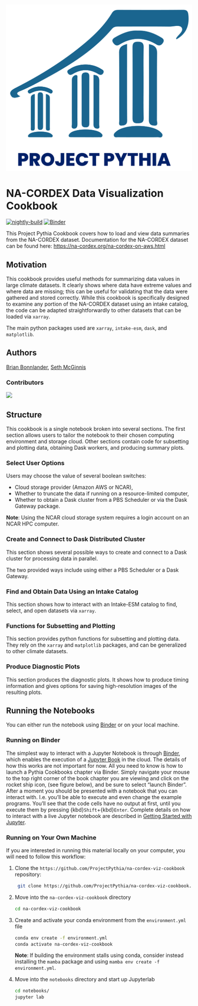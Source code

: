 <img src="thumbnail.png" alt="thumbnail" width="900"/>

# NA-CORDEX Data Visualization Cookbook

[![nightly-build](https://github.com/ProjectPythia/na-cordex-viz-cookbook/actions/workflows/nightly-build.yaml/badge.svg)](https://github.com/ProjectPythia/na-cordex-viz-cookbook/actions/workflows/nightly-build.yaml)
[![Binder](http://binder.mypythia.org/badge_logo.svg)](http://binder.mypythia.org/v2/gh/ProjectPythia/na-cordex-viz-cookbook/main?labpath=notebooks)

This Project Pythia Cookbook covers how to load and view data summaries from the NA-CORDEX dataset.  Documentation for the NA-CORDEX dataset can be found here:  https://na-cordex.org/na-cordex-on-aws.html

## Motivation

This cookbook provides useful methods for summarizing data values in large climate datasets.   It clearly shows where data have extreme values and where data are missing; this can be useful for validating that the data were gathered and stored correctly.   While this cookbook is specifically designed to examine any portion of the NA-CORDEX dataset using an intake catalog, the code can be adapted straightforwardly to other datasets that can be loaded via `xarray`.

The main python packages used are `xarray`, `intake-esm`, `dask`, and `matplotlib`.

## Authors

[Brian Bonnlander](@bonnland), [Seth McGinnis](@sethmcg)

### Contributors

<a href="https://github.com/ProjectPythia/na-cordex-viz-cookbook/graphs/contributors">
  <img src="https://contrib.rocks/image?repo=ProjectPythia/na-cordex-viz-cookbook" />
</a>

## Structure

This cookbook is a single notebook broken into several sections.   The first section allows users to tailor the notebook to their chosen computing environment and storage cloud.  Other sections contain code for subsetting and plotting data, obtaining Dask workers, and producing summary plots.

### Select User Options

Users may choose the value of several boolean switches:

* Cloud storage provider (Amazon AWS or NCAR), 
* Whether to truncate the data if running on a resource-limited computer,
* Whether to obtain a Dask cluster from a PBS Scheduler or via the Dask Gateway package.

**Note**: Using the NCAR cloud storage system requires a login account on an NCAR HPC computer.

### Create and Connect to Dask Distributed Cluster

This section shows several possible ways to create and connect to a Dask cluster for processing data in parallel.

The two provided ways include using either a PBS Scheduler or a Dask Gateway.  

### Find and Obtain Data Using an Intake Catalog

This section shows how to interact with an Intake-ESM catalog to find, select, and open datasets via `xarray`.

### Functions for Subsetting and Plotting

This section provides python functions for subsetting and plotting data.   They rely on the `xarray` and `matplotlib` packages, and can be generalized to other climate datasets.

### Produce Diagnostic Plots

This section produces the diagnostic plots.   It shows how to produce timing information and gives options for saving high-resolution images of the resulting plots.

## Running the Notebooks

You can either run the notebook using [Binder](https://mybinder.org/) or on your local machine.

### Running on Binder

The simplest way to interact with a Jupyter Notebook is through
[Binder](https://mybinder.org/), which enables the execution of a
[Jupyter Book](https://jupyterbook.org) in the cloud. The details of how this works are not
important for now. All you need to know is how to launch a Pythia
Cookbooks chapter via Binder. Simply navigate your mouse to
the top right corner of the book chapter you are viewing and click
on the rocket ship icon, (see figure below), and be sure to select
“launch Binder”. After a moment you should be presented with a
notebook that you can interact with. I.e. you’ll be able to execute
and even change the example programs. You’ll see that the code cells
have no output at first, until you execute them by pressing
{kbd}`Shift`\+{kbd}`Enter`. Complete details on how to interact with
a live Jupyter notebook are described in [Getting Started with
Jupyter](https://foundations.projectpythia.org/foundations/getting-started-jupyter.html).

### Running on Your Own Machine

If you are interested in running this material locally on your computer, you will need to follow this workflow:

1. Clone the `https://github.com/ProjectPythia/na-cordex-viz-cookbook` repository:

   ```bash
    git clone https://github.com/ProjectPythia/na-cordex-viz-cookbook.git
   ```

1. Move into the `na-cordex-viz-cookbook` directory
   ```bash
   cd na-cordex-viz-cookbook
   ```
1. Create and activate your conda environment from the `environment.yml` file
   ```bash
   conda env create -f environment.yml
   conda activate na-cordex-viz-cookbook
   ```
   **Note**: If building the environment stalls using conda, consider instead installing the `mamba` package and using `mamba env create -f environment.yml`.
   
1. Move into the `notebooks` directory and start up Jupyterlab
   ```bash
   cd notebooks/
   jupyter lab
   ```
